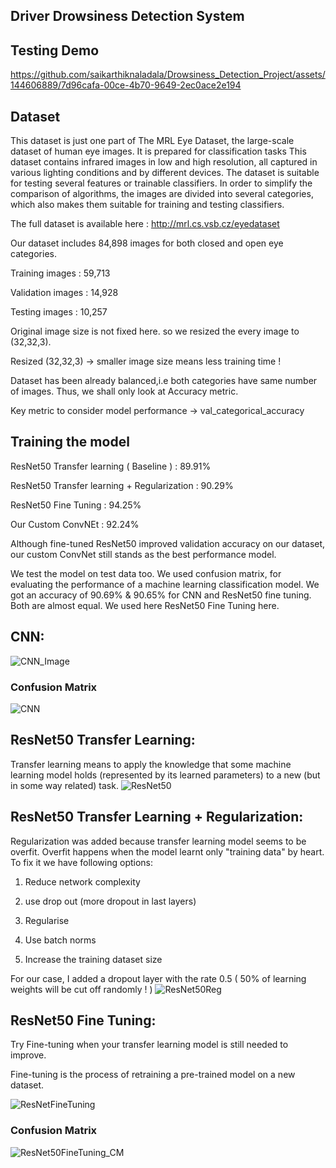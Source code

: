 ## Driver Drowsiness Detection System
## Testing Demo

https://github.com/saikarthiknaladala/Drowsiness_Detection_Project/assets/144606889/7d96cafa-00ce-4b70-9649-2ec0ace2e194



## Dataset

This dataset is just one part of The MRL Eye Dataset, the large-scale dataset of human eye images. It is prepared for classification tasks This dataset contains infrared images in low and high resolution, all captured in various lighting conditions and by different devices. The dataset is suitable for testing several features or trainable classifiers. In order to simplify the comparison of algorithms, the images are divided into several categories, which also makes them suitable for training and testing classifiers.

The full dataset is available here : http://mrl.cs.vsb.cz/eyedataset

Our dataset includes 84,898 images for both closed and open eye categories.

Training images : 59,713

Validation images : 14,928

Testing images : 10,257

Original image size is not fixed here. so we resized the every image to (32,32,3).

Resized (32,32,3) -> smaller image size means less training time !

Dataset has been already balanced,i.e both categories have same number of images. Thus, we shall only look at Accuracy metric.

Key metric to consider model performance -> val_categorical_accuracy

## Training the model


ResNet50 Transfer learning ( Baseline ) : 89.91%

ResNet50 Transfer learning + Regularization : 90.29%

ResNet50 Fine Tuning : 94.25%

Our Custom ConvNEt : 92.24%

Although fine-tuned ResNet50 improved validation accuracy on our dataset, our custom ConvNet still stands as the best performance model.

We test the model on test data too. We used confusion matrix, for evaluating the performance of a machine learning classification model. We got an accuracy of 90.69% & 90.65% for CNN and ResNet50 fine tuning. Both are almost equal. We used here ResNet50 Fine Tuning here. 

## CNN:
![CNN_Image](https://github.com/saikarthiknaladala/Drowsiness_Detection_Project/assets/144606889/a7cabbf7-15a2-4894-b53f-5d3fc77301b9)

### Confusion Matrix
![CNN](https://github.com/saikarthiknaladala/Drowsiness_Detection_Project/assets/144606889/2eda205e-1d18-4798-8200-1be6ae3abe8e)

## ResNet50 Transfer Learning:
Transfer learning means to apply the knowledge that some machine learning model holds (represented by its learned parameters) to a new (but in some way related) task.
![ResNet50](https://github.com/saikarthiknaladala/Drowsiness_Detection_Project/assets/144606889/880732aa-077e-4126-a025-8a4a54a174f9)

## ResNet50 Transfer Learning + Regularization:
Regularization was added because transfer learning model seems to be overfit. Overfit happens when the model learnt only "training data" by heart.
To fix it we have following options:

1. Reduce network complexity

2. use drop out (more dropout in last layers)

3. Regularise

4. Use batch norms

5. Increase the training dataset size
                              
For our case, I added a dropout layer with the rate 0.5 ( 50% of learning weights will be cut off randomly ! )
![ResNet50Reg](https://github.com/saikarthiknaladala/Drowsiness_Detection_Project/assets/144606889/a3256223-4460-4d90-823f-972334ba879e)

## ResNet50 Fine Tuning:
Try Fine-tuning when your transfer learning model is still needed to improve.

Fine-tuning is the process of retraining a pre-trained model on a new dataset. 

![ResNetFineTuning](https://github.com/saikarthiknaladala/Drowsiness_Detection_Project/assets/144606889/946e7eb4-bd8f-4ca1-8d20-6a855b5272df)


### Confusion Matrix
![ResNet50FineTuning_CM](https://github.com/saikarthiknaladala/Drowsiness_Detection_Project/assets/144606889/49ecc6c7-c80a-4350-839b-10e110b90e4c)

